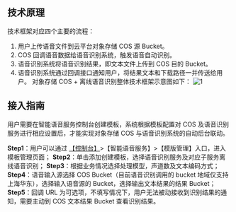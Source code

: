## 技术原理
技术框架对应四个主要的流程：
1) 用户上传语音文件到云平台对象存储 COS 源 Bucket。
2) COS 回调语音数据给语音识别系统，触发语音自动识别。
3) 语音识别系统将语音识别结果，即文本文件上传到 COS 目的 Bucket。
4) 语音识别系统通过回调接口通知用户，将结果文本和下载路径一并传送给用户。
对象存储 COS + 离线语音识别整体技术框架示意图如下：
![1](https://mc.qcloudimg.com/static/img/86dfde5750489472573a8180be24c6d3/cos.png)
## 接入指南
用户需要在智能语音服务控制台创建模板，系统根据模板配置对 COS 及语音识别服务进行相应设置后，才能实现对象存储 COS 与语音识别系统的自动后台联动。

**Step1**：用户可以通过 [【控制台】](http://console.tce.fsphere.cn/)>【智能语音服务】>【模版管理】入口，进入模板管理页面；
**Step2**：单击添加创建模板，选择语音识别服务及对应子服务离线语音识别；
**Step3**：根据业务情况选择处理模型，声道数及文本编码方式；
**Step4**：语音输入源选择 COS Bucket（目前语音识别调用的 bucket 地域仅支持上海华东），选择输入语音源的 Bucket，选择输出文本结果的结果 Bucket；
**Step5**：回调 URL 为可选项，不填写情况下，用户无法被动接收到识别结果的通知，需要主动到 COS 文本结果 Bucket 查看识别结果。




